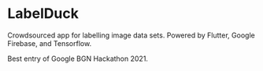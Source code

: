 # LabelDuck
Crowdsourced app for labelling image data sets. Powered by Flutter, Google Firebase, and Tensorflow.

Best entry of Google BGN Hackathon 2021.

